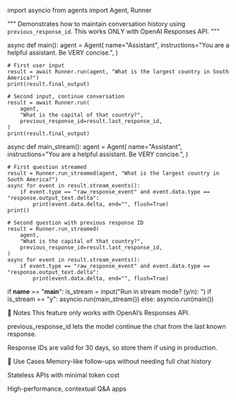 import asyncio
from agents import Agent, Runner

"""
Demonstrates how to maintain conversation history using `previous_response_id`.
This works ONLY with OpenAI Responses API.
"""

async def main():
    agent = Agent(
        name="Assistant",
        instructions="You are a helpful assistant. Be VERY concise.",
    )

    # First user input
    result = await Runner.run(agent, "What is the largest country in South America?")
    print(result.final_output)

    # Second input, continue conversation
    result = await Runner.run(
        agent,
        "What is the capital of that country?",
        previous_response_id=result.last_response_id,
    )
    print(result.final_output)

async def main_stream():
    agent = Agent(
        name="Assistant",
        instructions="You are a helpful assistant. Be VERY concise.",
    )

    # First question streamed
    result = Runner.run_streamed(agent, "What is the largest country in South America?")
    async for event in result.stream_events():
        if event.type == "raw_response_event" and event.data.type == "response.output_text.delta":
            print(event.data.delta, end="", flush=True)
    print()

    # Second question with previous response ID
    result = Runner.run_streamed(
        agent,
        "What is the capital of that country?",
        previous_response_id=result.last_response_id,
    )
    async for event in result.stream_events():
        if event.type == "raw_response_event" and event.data.type == "response.output_text.delta":
            print(event.data.delta, end="", flush=True)

if __name__ == "__main__":
    is_stream = input("Run in stream mode? (y/n): ")
    if is_stream == "y":
        asyncio.run(main_stream())
    else:
        asyncio.run(main())



📌 Notes
This feature only works with OpenAI’s Responses API.

previous_response_id lets the model continue the chat from the last known response.

Response IDs are valid for 30 days, so store them if using in production.

🧠 Use Cases
Memory-like follow-ups without needing full chat history

Stateless APIs with minimal token cost

High-performance, contextual Q&A apps